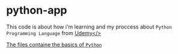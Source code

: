 # python-app

This code is about how i'm learning and my proccess about `Python Programming Language` from <a href="udemy.com">Udemy</>

The files containe the basics of `Python`
